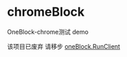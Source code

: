 # chromeBlock
OneBlock-chrome测试 demo

该项目已废弃 请移步  [oneBlock.RunClient](https://github.com/sunshine4Cpic/oneBlock.RunClient) 
